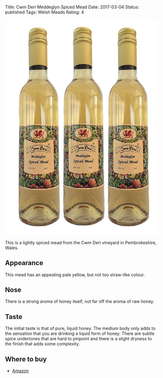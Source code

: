 Title: Cwm Deri Meddeglyn Spiced Mead
Date: 2017-03-04
Status: published
Tags: Welsh Meads
Rating: 4

![](/images/cwm-deri.jpg)

This is a lightly spiced mead from the Cwm Deri vineyard in
Pembrokeshire, Wales.

<!-- PELICAN_END_SUMMARY -->

## Appearance

This mead has an appealing pale yellow, but not too straw-like colour.

## Nose

There is a strong aroma of honey itself, not far off the aroma of raw
honey.

## Taste

The initial taste is that of pure, liquid honey. The medium body only
adds to the sensation that you are drinking a liquid form of
honey. There are subtle spice undertones that are hard to pinpoint and
there is a slight dryness to the finish that adds some complexity.

## Where to buy

* [Amazon](https://www.amazon.co.uk/Cwm-Deri-Meddeglyn-Mead-Pack/dp/B0154XBTFW/ref=as_li_ss_tl?ie=UTF8&qid=1488662421&sr=8-1&keywords=mead+welsh&linkCode=ll1&tag=traditionalmead-21&linkId=9d6a41cdebb9d2a5f2224c23c0cb823f)
